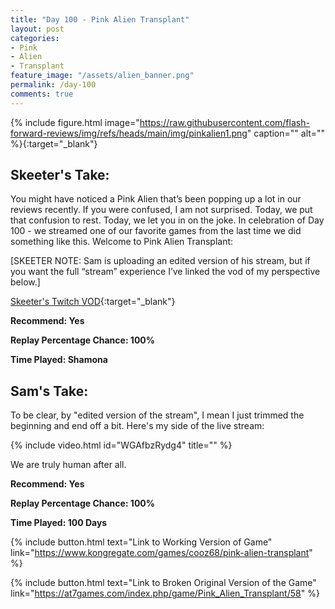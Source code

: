 ```yaml
---
title: "Day 100 - Pink Alien Transplant"
layout: post
categories:
- Pink
- Alien
- Transplant
feature_image: "/assets/alien_banner.png"
permalink: /day-100
comments: true
---
```


{% include figure.html image="https://raw.githubusercontent.com/flash-forward-reviews/img/refs/heads/main/img/pinkalien1.png" caption="" alt="" %}{:target="_blank"}

## Skeeter's Take:

You might have noticed a Pink Alien that’s been popping up a lot in our reviews recently. If you were confused, I am not surprised. Today, we put that confusion to rest. Today, we let you in on the joke. In celebration of Day 100 - we streamed one of our favorite games from the last time we did something like this. Welcome to Pink Alien Transplant:

[SKEETER NOTE: Sam is uploading an edited version of his stream, but if you want the full “stream” experience I’ve linked the vod of my perspective below.]

[Skeeter's Twitch VOD](https://www.twitch.tv/videos/2219582976){:target="_blank"}

**Recommend: Yes**

**Replay Percentage Chance: 100%**

**Time Played: Shamona**

## Sam's Take:

To be clear, by "edited version of the stream", I mean I just trimmed the beginning and end off a bit. Here's my side of the live stream:

{% include video.html id="WGAfbzRydg4" title="" %}

We are truly human after all.

**Recommend: Yes**

**Replay Percentage Chance: 100%**

**Time Played: 100 Days**

{% include button.html text="Link to Working Version of Game" link="https://www.kongregate.com/games/cooz68/pink-alien-transplant" %}

{% include button.html text="Link to Broken Original Version of the Game" link="https://at7games.com/index.php/game/Pink_Alien_Transplant/58" %}